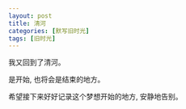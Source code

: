 ```yaml
---
layout: post
title: 清河
categories: [默写旧时光]
tags: [旧时光]
---
```


我又回到了清河。

是开始, 也将会是结束的地方。

希望接下来好好记录这个梦想开始的地方, 安静地告别。